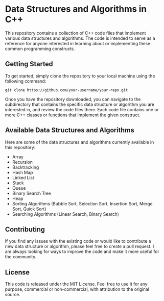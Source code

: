 # Data Structures and Algorithms in C++

This repository contains a collection of C++ code files that implement various data structures and algorithms. The code is intended to serve as a reference for anyone interested in learning about or implementing these common programming constructs.

## Getting Started

To get started, simply clone the repository to your local machine using the following command:

```
git clone https://github.com/your-username/your-repo.git
```

Once you have the repository downloaded, you can navigate to the subdirectory that contains the specific data structure or algorithm you are interested in, and review the code files there. Each code file contains one or more C++ classes or functions that implement the given construct.

## Available Data Structures and Algorithms

Here are some of the data structures and algorithms currently available in this repository:

- Array
- Recursion
- Backtracking
- Hash Map
- Linked List
- Stack
- Queue
- Binary Search Tree
- Heap
- Sorting Algorithms (Bubble Sort, Selection Sort, Insertion Sort, Merge Sort, Quick Sort)
- Searching Algorithms (Linear Search, Binary Search)

## Contributing

If you find any issues with the existing code or would like to contribute a new data structure or algorithm, please feel free to create a pull request. I am always looking for ways to improve the code and make it more useful for the community.

## License

This code is released under the MIT License. Feel free to use it for any purpose, commercial or non-commercial, with attribution to the original source.
